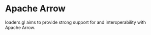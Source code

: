 # Apache Arrow

loaders.gl aims to provide strong support for and interoperability with Apache Arrow.

